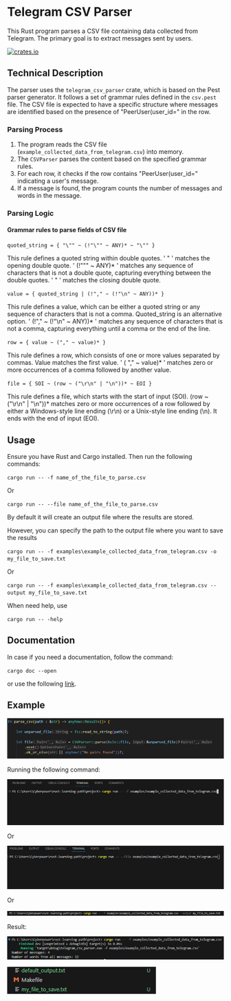 # Telegram CSV Parser

This Rust program parses a CSV file containing data collected from Telegram. The primary goal is to extract messages sent by users.

[![crates.io](https://img.shields.io/crates/v/csv.svg)](https://crates.io/crates/telegram_csv_parser)

## Technical Description

The parser uses the `telegram_csv_parser` crate, which is based on the Pest parser generator. It follows a set of grammar rules defined in the `csv.pest` file. The CSV file is expected to have a specific structure where messages are identified based on the presence of "PeerUser(user_id=" in the row.

### Parsing Process

1. The program reads the CSV file (`example_collected_data_from_telegram.csv`) into memory.
2. The `CSVParser` parses the content based on the specified grammar rules.
3. For each row, it checks if the row contains "PeerUser(user_id=" indicating a user's message.
4. If a message is found, the program counts the number of messages and words in the message.

### Parsing Logic

#### Grammar rules to parse fields of CSV file
 
`quoted_string = { "\"" ~ (!"\"" ~ ANY)* ~ "\"" }`

This rule defines a quoted string within double quotes.
' \" ' matches the opening double quote.
' (!"\"" ~ ANY)* ' matches any sequence of characters that is not a double quote, capturing everything between the double quotes.
' \" ' matches the closing double quote.

`value = { quoted_string | (!"," ~ (!"\n" ~ ANY))* }`

This rule defines a value, which can be either a quoted string or any sequence of characters that is not a comma.
Quoted_string is an alternative option.
' (!"," ~ (!"\n" ~ ANY))* ' matches any sequence of characters that is not a comma, capturing everything until a comma or the end of the line.

`row = { value ~ ("," ~ value)* }`

This rule defines a row, which consists of one or more values separated by commas.
Value matches the first value.
' ( "," ~ value)* ' matches zero or more occurrences of a comma followed by another value.

`file = { SOI ~ (row ~ ("\r\n" | "\n"))* ~ EOI }`

This rule defines a file, which starts with the start of input (SOI).
(row ~ ("\r\n" | "\n"))* matches zero or more occurrences of a row followed by either a Windows-style line ending (\r\n) or a Unix-style line ending (\n).
It ends with the end of input (EOI).

## Usage

Ensure you have Rust and Cargo installed. Then run the following commands:

`cargo run -- -f name_of_the_file_to_parse.csv`

Or

`cargo run -- --file name_of_the_file_to_parse.csv`

By default it will create an output file where the results are stored.

However, you can specify the path to the output file where you want to save the results

`cargo run -- -f examples\example_collected_data_from_telegram.csv -o my_file_to_save.txt`

Or

`cargo run -- -f examples\example_collected_data_from_telegram.csv --output my_file_to_save.txt`

When need help, use

`cargo run -- -help`

## Documentation

In case if you need a documentation, follow the command:

`cargo doc --open`

or use the following [link](https://docs.rs/telegram_csv_parser/0.1.1/telegram_csv_parser/).

## Example

![my_img](/examples/example_1.png)

Running the following command:

![my_img](/examples/example_2.png)

Or

![my_img](/examples/example_3.png)

Or

![my_img](/examples/example_5.png)

Result:

![my_img](/examples/example_4.png)

![my_img](/examples/example_6.png)


